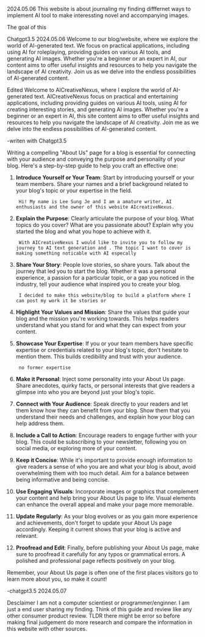 2024.05.06
This website is about journaling my finding difffernet ways to implement AI tool to make interessting novel and accompanying images. 

The goal of this 

Chatgpt3.5 
2024.05.06
Welcome to our blog/website, where we explore the world of AI-generated text. We focus on practical applications, including using AI for roleplaying, providing guides on various AI tools, and generating AI images. Whether you're a beginner or an expert in AI, our content aims to offer useful insights and resources to help you navigate the landscape of AI creativity. Join us as we delve into the endless possibilities of AI-generated content.

Edited
Welcome to AICreativeNexus, where I explore the world of AI-generated text. AICreativeNexus focus on practical and entertaining applications, including providing guides on various AI tools, using AI for creating interesting stories, and generating AI images. Whether you're a beginner or an expert in AI, this site content aims to offer useful insights and resources to help you navigate the landscape of AI creativity. Join me as we delve into the endless possibilities of AI-generated content.

-writen with Chatgpt3.5


Writing a compelling "About Us" page for a blog is essential for connecting with your audience and conveying the purpose and personality of your blog. Here's a step-by-step guide to help you craft an effective one:

1. **Introduce Yourself or Your Team**: Start by introducing yourself or your team members. Share your names and a brief background related to your blog's topic or your expertise in the field.
    
	    Hi! My name is Lee Sung Je and I am a amature writer, AI enthusiasts and the owner of this website AIcreativeNexus. 
    
2. **Explain the Purpose**: Clearly articulate the purpose of your blog. What topics do you cover? What are you passionate about? Explain why you started the blog and what you hope to achieve with it.

		With AICreativeNexus I would like to invite you to follow my journey to AI text generation and . The topic I want to cover is making something noticable with AI especally 

3. **Share Your Story**: People love stories, so share yours. Talk about the journey that led you to start the blog. Whether it was a personal experience, a passion for a particular topic, or a gap you noticed in the industry, tell your audience what inspired you to create your blog.

		I decided to make this website/blog to build a platform where I can post my work it be stories or 

1. **Highlight Your Values and Mission**: Share the values that guide your blog and the mission you're working towards. This helps readers understand what you stand for and what they can expect from your content.

		

1. **Showcase Your Expertise**: If you or your team members have specific expertise or credentials related to your blog's topic, don't hesitate to mention them. This builds credibility and trust with your audience.

		no former expertise 

1. **Make it Personal**: Inject some personality into your About Us page. Share anecdotes, quirky facts, or personal interests that give readers a glimpse into who you are beyond just your blog's topic.
    
7. **Connect with Your Audience**: Speak directly to your readers and let them know how they can benefit from your blog. Show them that you understand their needs and challenges, and explain how your blog can help address them.
    
8. **Include a Call to Action**: Encourage readers to engage further with your blog. This could be subscribing to your newsletter, following you on social media, or exploring more of your content.
    
9. **Keep it Concise**: While it's important to provide enough information to give readers a sense of who you are and what your blog is about, avoid overwhelming them with too much detail. Aim for a balance between being informative and being concise.
    
10. **Use Engaging Visuals**: Incorporate images or graphics that complement your content and help bring your About Us page to life. Visual elements can enhance the overall appeal and make your page more memorable.
    
11. **Update Regularly**: As your blog evolves or as you gain more experience and achievements, don't forget to update your About Us page accordingly. Keeping it current shows that your blog is active and relevant.
    
12. **Proofread and Edit**: Finally, before publishing your About Us page, make sure to proofread it carefully for any typos or grammatical errors. A polished and professional page reflects positively on your blog.
    

Remember, your About Us page is often one of the first places visitors go to learn more about you, so make it count!

-chatgpt3.5 2024.05.07

Desclaimer
I am not a computer scientiest or programmer/enginner. I am just a end user sharing my finding. Think of this guide and review like any other consumer product review. TLDR there might be error so before making final judgement do more research and compare the information in this website with other sources. 
